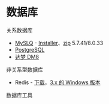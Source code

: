 # 数据库

关系数据库

- [MySLQ](https://www.mysql.com/) - [Installer](https://downloads.mysql.com/archives/installer/)、[zip](https://downloads.mysql.com/archives/community/) 5.7.41/8.0.33
- [PostgreSQL](https://www.postgresql.org/)
- [达梦 DM8](https://www.dameng.com/DM8.html)

非关系型数据库

- Redis - [下载](https://download.redis.io/releases)，[3.x 的 Windows 版本](https://github.com/MicrosoftArchive/redis/releases)

数据库工具
